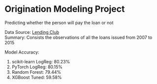 # Origination Modeling Project
Predicting whether the person will pay the loan or not

Data Source: [Lending Club ](https://www.kaggle.com/datasets/adarshsng/lending-club-loan-data-csv) <br>
Summary: Consists the observations of all the loans issued from 2007 to 2015

Model Accuracy:
1) scikit-learn LogReg: 80.23%
2) PyTorch LogReg: 80.15%
3) Random Forest: 79.44%
4) XGBoost Tuned: 59.58%

